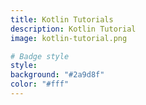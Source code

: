 ```yaml
---
title: Kotlin Tutorials
description: Kotlin Tutorial
image: kotlin-tutorial.png

# Badge style
style:
background: "#2a9d8f"
color: "#fff"
---
```

